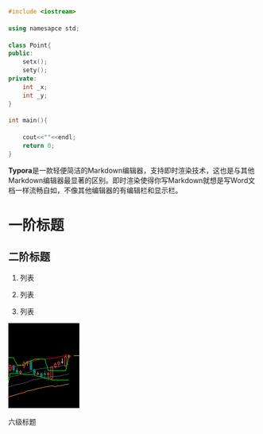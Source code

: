 ```c++
#include <iostream>

using namesapce std;

class Point{
public:
    setx();
    sety();
private:
    int _x;
    int _y;
}

int main(){
    
    cout<<""<<endl;
    return 0;
}

```

**Typora**是一款轻便简洁的Markdown编辑器，支持即时渲染技术，这也是与其他Markdown编辑器最显著的区别。即时渲染使得你写Markdown就想是写Word文档一样流畅自如，不像其他编辑器的有编辑栏和显示栏。



# 一阶标题

## 二阶标题



1. 列表

2. 列表

3. 列表

   

![](image/read/ag-16482599954221.png)



六级标题
